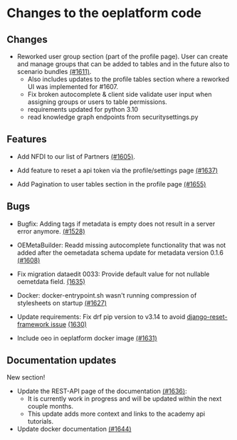 <!--
SPDX-FileCopyrightText: 2025 Jonas Huber <https://github.com/jh-RLI> © Reiner Lemoine Institut

SPDX-License-Identifier: CC0-1.0
-->

# Changes to the oeplatform code

## Changes

- Reworked user group section (part of the profile page). User can create and
  manage groups that can be added to tables and in the future also to scenario
  bundles [(#1611)](https://github.com/OpenEnergyPlatform/oeplatform/pull/1611).
  - Also includes updates to the profile tables section where a reworked UI was
    implemented for #1607.
  - Fix broken autocomplete & client side validate user input when assigning
    groups or users to table permissions.
  - requirements updated for python 3.10
  - read knowledge graph endpoints from securitysettings.py

## Features

- Add NFDI to our list of Partners
  [(#1605)](https://github.com/OpenEnergyPlatform/oeplatform/pull/1605).

- Add feature to reset a api token via the profile/settings page
  [(#1637)](https://github.com/OpenEnergyPlatform/oeplatform/pull/1637)

- Add Pagination to user tables section in the profile page
  [(#1655)](https://github.com/OpenEnergyPlatform/oeplatform/pull/1655)

## Bugs

- Bugfix: Adding tags if metadata is empty does not result in a server error
  anymore. [(#1528)](https://github.com/OpenEnergyPlatform/oeplatform/pull/1528)

- OEMetaBuilder: Readd missing autocomplete functionality that was not added
  after the oemetadata schema update for metadata version 0.1.6
  [(#1608)](https://github.com/OpenEnergyPlatform/oeplatform/pull/1608)

- Fix migration dataedit 0033: Provide default value for not nullable oemetdata
  field. [(1635)](https://github.com/OpenEnergyPlatform/oeplatform/pull/1635)

- Docker: docker-entrypoint.sh wasn't running compression of stylesheets on
  startup [(#1627)](https://github.com/OpenEnergyPlatform/oeplatform/pull/1627)

- Update requirements: Fix drf pip version to v3.14 to avoid
  [django-reset-framework issue](https://github.com/encode/django-rest-framework/issues/9300)
  [(1630)](https://github.com/OpenEnergyPlatform/oeplatform/pull/1630)

- Include oeo in oeplatform docker image
  [(#1631)](https://github.com/OpenEnergyPlatform/oeplatform/pull/1631)

## Documentation updates

New section!

- Update the REST-API page of the documentation
  [(#1636)](https://github.com/OpenEnergyPlatform/oeplatform/pull/1636):
  - It is currently work in progress and will be updated within the next couple
    months.
  - This update adds more context and links to the academy api tutorials.
- Update docker documentation
  [(#1644)](https://github.com/OpenEnergyPlatform/oeplatform/pull/1644)
